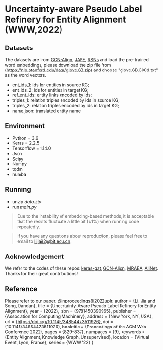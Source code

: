 # Uncertainty-aware Pseudo Label Refinery for Entity Alignment (WWW,2022)

## Datasets

The datasets are from [GCN-Align](https://github.com/1049451037/GCN-Align), [JAPE](https://github.com/nju-websoft/JAPE), [RSNs](https://github.com/nju-websoft/RSN) and load the pre-trained word embeddings, please download the zip file from (https://nlp.stanford.edu/data/glove.6B.zip) and choose "glove.6B.300d.txt" as the word vectors.



* ent_ids_1: ids for entities in source KG;
* ent_ids_2: ids for entities in target KG;
* ref_ent_ids: entity links encoded by ids;
* triples_1: relation triples encoded by ids in source KG;
* triples_2: relation triples encoded by ids in target KG;
* name.json: translated entity name


## Environment

* Python = 3.6
* Keras = 2.2.5
* Tensorflow = 1.14.0
* Json
* Scipy
* Numpy
* tqdm
* numba


## Running
* unzip *data.zip*
* run *main.py*

> Due to the instability of embedding-based methods, it is acceptable that the results fluctuate a little bit (±1%) when running code repeatedly.

> If you have any questions about reproduction, please feel free to email to lijia92@bit.edu.cn.


## Acknowledgement

We refer to the codes of these repos: [keras-gat](https://github.com/danielegrattarola/keras-gat), [GCN-Align](https://github.com/1049451037/GCN-Align), [MRAEA](https://github.com/MaoXinn/MRAEA), [AliNet](https://github.com/nju-websoft/AliNet). 
Thanks for their great contributions!

## Reference
Please refer to our paper. 
    @inproceedings{li2022uplr,
      author = {Li, Jia and Song, Dandan},
      title = {Uncertainty-Aware Pseudo Label Refinery for Entity Alignment},
      year = {2022},
      isbn = {9781450390965},
      publisher = {Association for Computing Machinery},
      address = {New York, NY, USA},
      url = {https://doi.org/10.1145/3485447.3511926},
      doi = {10.1145/3485447.3511926},
      booktitle = {Proceedings of the ACM Web Conference 2022},
      pages = {829–837},
      numpages = {9},
      keywords = {Entity Alignment, Knowledge Graph, Unsupervised},
      location = {Virtual Event, Lyon, France},
      series = {WWW '22}
      }

